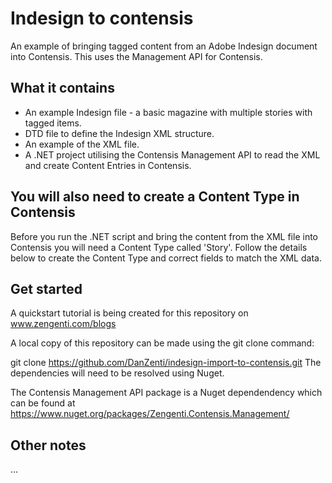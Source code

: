 # Indesign to contensis

An example of bringing tagged content from an Adobe Indesign document into Contensis. This uses the Management API for Contensis.

## What it contains

- An example Indesign file - a basic magazine with multiple stories with tagged items.
- DTD file to define the Indesign XML structure. 
- An example of the XML file. 
- A .NET project utilising the Contensis Management API to read the XML and create Content Entries in Contensis.

## You will also need to create a Content Type in Contensis

Before you run the .NET script and bring the content from the XML file into Contensis you will need a Content Type called 'Story'. Follow the details below to create the Content Type and correct fields to match the XML data.

## Get started

A quickstart tutorial is being created for this repository on www.zengenti.com/blogs

A local copy of this repository can be made using the git clone command:

git clone https://github.com/DanZenti/indesign-import-to-contensis.git
The dependencies will need to be resolved using Nuget.

The Contensis Management API package is a Nuget dependendency which can be found at https://www.nuget.org/packages/Zengenti.Contensis.Management/

## Other notes
...